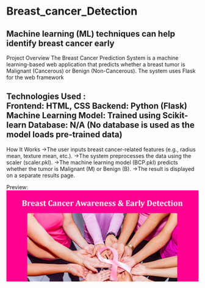 # Breast_cancer_Detection
Machine learning (ML) techniques can help identify breast cancer early
--------------------------------------------------------------------------------------
Project Overview
The Breast Cancer Prediction System is a machine learning-based web application that predicts whether a breast tumor is Malignant (Cancerous) or Benign (Non-Cancerous). The system uses Flask for the web framework

Technologies Used :<br>
Frontend: HTML, CSS
Backend: Python (Flask)
Machine Learning Model: Trained using Scikit-learn
Database: N/A (No database is used as the model loads pre-trained data)
--------------------------------------------------------------------------------------

How It Works
->The user inputs breast cancer-related features (e.g., radius mean, texture mean, etc.).
->The system preprocesses the data using the scaler (scaler.pkl).
->The machine learning model (BCP.pkl) predicts whether the tumor is Malignant (M) or Benign (B).
->The result is displayed on a separate results page.

Preview:
![Image Description](asset/1.png)

